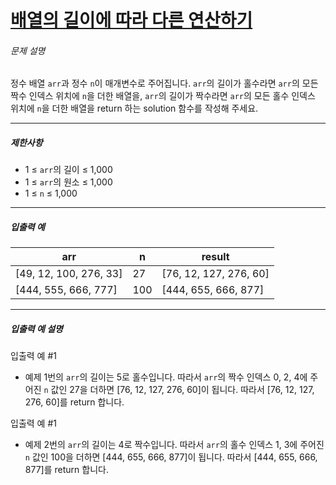 # [배열의 길이에 따라 다른 연산하기](https://school.programmers.co.kr/learn/courses/30/lessons/181854)


###### 문제 설명


정수 배열 `arr`과 정수 `n`이 매개변수로 주어집니다. `arr`의 길이가 홀수라면 `arr`의 모든 짝수 인덱스 위치에 `n`을 더한 배열을, `arr`의 길이가 짝수라면 `arr`의 모든 홀수 인덱스 위치에 `n`을 더한 배열을 return 하는 solution 함수를 작성해 주세요.




---


##### 제한사항


* 1 ≤ `arr`의 길이 ≤ 1,000
* 1 ≤ `arr`의 원소 ≤ 1,000
* 1 ≤ `n` ≤ 1,000




---


##### 입출력 예




| arr | n | result |
| --- | --- | --- |
| \[49, 12, 100, 276, 33] | 27 | \[76, 12, 127, 276, 60] |
| \[444, 555, 666, 777] | 100 | \[444, 655, 666, 877] |




---


##### 입출력 예 설명


입출력 예 \#1


* 예제 1번의 `arr`의 길이는 5로 홀수입니다. 따라서 `arr`의 짝수 인덱스 0, 2, 4에 주어진 `n` 값인 27을 더하면 \[76, 12, 127, 276, 60]이 됩니다. 따라서 \[76, 12, 127, 276, 60]를 return 합니다.


입출력 예 \#1


* 예제 2번의 `arr`의 길이는 4로 짝수입니다. 따라서 `arr`의 홀수 인덱스 1, 3에 주어진 `n` 값인 100을 더하면 \[444, 655, 666, 877]이 됩니다. 따라서 \[444, 655, 666, 877]를 return 합니다.



